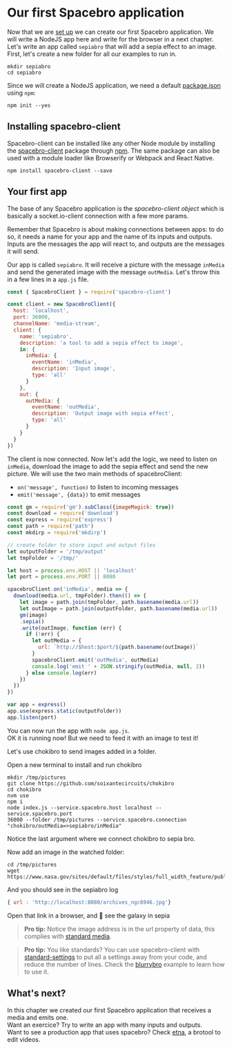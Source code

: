 # Our first Spacebro application

Now that we are [set up](./setup.md) we can create our first Spacebro
application. We will write a NodeJS app here and write for the browser in a next chapter.
Let's write an app called `sepiabro` that will add a sepia effect to an image.
First, let's create a new folder for all our examples to run in.

```
mkdir sepiabro
cd sepiabro
```

Since we will create a NodeJS application, we need a
default [package.json](https://docs.npmjs.com/files/package.json) using
`npm`:

```
npm init --yes
```

## Installing spacebro-client

Spacebro-client can be installed like any other Node module by installing the
[spacebro-client](https://www.npmjs.com/package/spacebro/spacebro-client)
package through [npm](https://www.npmjs.com). The same package can also
be used with a module loader like Browserify or Webpack and React
Native.

```
npm install spacebro-client --save
```

## Your first app

The base of any Spacebro application is the *spacebro-client
object* which is basically a socket.io-client
connection with a few more params.

Remember that Spacebro is about making connections between apps: to do
so, it needs a name for your app and the name of its inputs and
outputs. Inputs are the messages the app will react to, and outputs are
the messages it will send.

Our app is called `sepiabro`.
It will receive a picture with the message `inMedia` and send the generated
image with the message `outMedia`.
Let's throw this in a few lines in a `app.js` file.

```js
const { SpacebroClient } = require('spacebro-client')

const client = new SpacebroClient({
  host: 'localhost',
  port: 36000,
  channelName: 'media-stream',
  client: {
    name: 'sepiabro',
    description: 'a tool to add a sepia effect to image',
    in: {
      inMedia: {
        eventName: 'inMedia',
        description: 'Input image',
        type: 'all'
      }
    },
    out: {
      outMedia: {
        eventName: 'outMedia',
        description: 'Output image with sepia effect',
        type: 'all'
      }
    }
  }
})
```

The client is now connected. Now let's add the logic, we need to listen on `inMedia`, download the
image to add the sepia effect and send the new picture.
We will use the two main methods of spacebroClient:

* `on('message', function)` to listen to incoming messages
* `emit('message', {data})` to emit messages

```js
const gm = require('gm').subClass({imageMagick: true})
const download = require('download')
const express = require('express')
const path = require('path')
const mkdirp = require('mkdirp')

// create folder to store input and output files
let outputFolder = '/tmp/output'
let tmpFolder = '/tmp/'

let host = process.env.HOST || 'localhost'
let port = process.env.PORT || 8080

spacebroClient.on('inMedia', media => {
  download(media.url, tmpFolder).then(() => {
    let image = path.join(tmpFolder, path.basename(media.url))
    let outImage = path.join(outputFolder, path.basename(media.url))
    gm(image)
    .sepia()
    .write(outImage, function (err) {
      if (!err) {
        let outMedia = {
          url: `http://$host:$port/${path.basename(outImage)}`
        }
        spacebroClient.emit('outMedia', outMedia)
        console.log('emit ' + JSON.stringify(outMedia, null, 2))
      } else console.log(err)
    })
  })
})

var app = express()
app.use(express.static(outputFolder))
app.listen(port)
```

You can now run the app with `node app.js`.  
OK it is running now! But we need to feed it with an image to test it!

Let's use chokibro to send images added in a folder.

Open a new terminal to install and run chokibro

```
mkdir /tmp/pictures
git clone https://github.com/soixantecircuits/chokibro
cd chokibro
nvm use
npm i
node index.js --service.spacebro.host localhost --service.spacebro.port
36000 --folder /tmp/pictures --service.spacebro.connection "chokibro/outMedia=>sepiabro/inMedia"
```

Notice the last argument where we connect chokibro to sepia bro.

Now add an image in the watched folder:

```
cd /tmp/pictures
wget
https://www.nasa.gov/sites/default/files/styles/full_width_feature/public/archives_ngc6946.jpg
```

And you should see in the sepiabro log

```js
{ url : 'http://localhost:8080/archives_ngc6946.jpg'}
```

Open that link in a browser, and 🎉 see the galaxy in sepia

> __Pro tip:__ Notice the image address is in the url property of data,
> this complies with [standard
> media](https://github.com/soixantecircuits/standard/blob/master/media.json).

> __Pro tip:__ You like standards? You can use spacebro-client with [standard-settings](https://github.com/soixantecircuits/standard-settings) to put all a settings away from your code, and reduce the number of lines. Check the [blurrybro](https://github.com/spacebro/blurrybro/blob/master/index.js) example to learn how to use it.

## What's next?

In this chapter we created our first Spacebro application that receives
a media and emits one.  
Want an exercice? Try to write an app with many inputs and outputs.  
Want to see a production app that uses spacebro? Check
[etna](https://github.com/soixantecircuits/etna), a brotool to edit videos.

